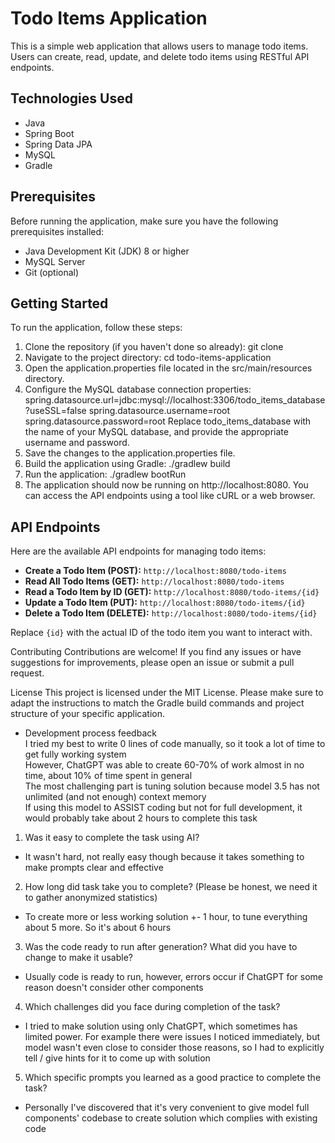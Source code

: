 # Todo Items Application

This is a simple web application that allows users to manage todo items. Users can create, read, update, and delete todo items using RESTful API endpoints.

## Technologies Used

- Java
- Spring Boot
- Spring Data JPA
- MySQL
- Gradle

## Prerequisites

Before running the application, make sure you have the following prerequisites installed:

- Java Development Kit (JDK) 8 or higher
- MySQL Server
- Git (optional)

## Getting Started

To run the application, follow these steps:

1. Clone the repository (if you haven't done so already):
git clone <repository-url>
2. Navigate to the project directory:
cd todo-items-application
3. Open the application.properties file located in the src/main/resources directory.
4. Configure the MySQL database connection properties:
spring.datasource.url=jdbc:mysql://localhost:3306/todo_items_database?useSSL=false
spring.datasource.username=root
spring.datasource.password=root
Replace todo_items_database with the name of your MySQL database, and provide the appropriate username and password.
5. Save the changes to the application.properties file.
6. Build the application using Gradle:
./gradlew build
7. Run the application:
./gradlew bootRun
8. The application should now be running on http://localhost:8080. You can access the API endpoints using a tool like cURL or a web browser.

## API Endpoints

Here are the available API endpoints for managing todo items:

- **Create a Todo Item (POST):** `http://localhost:8080/todo-items`
- **Read All Todo Items (GET):** `http://localhost:8080/todo-items`
- **Read a Todo Item by ID (GET):** `http://localhost:8080/todo-items/{id}`
- **Update a Todo Item (PUT):** `http://localhost:8080/todo-items/{id}`
- **Delete a Todo Item (DELETE):** `http://localhost:8080/todo-items/{id}`

Replace `{id}` with the actual ID of the todo item you want to interact with.


Contributing
Contributions are welcome! If you find any issues or have suggestions for improvements, please open an issue or submit a pull request.

License
This project is licensed under the MIT License.
Please make sure to adapt the instructions to match the Gradle build commands and project structure of your specific application.

* Development process feedback  
I tried my best to write 0 lines of code manually, so it took a lot of time to get fully working system  
However, ChatGPT was able to create 60-70% of work almost in no time, about 10% of time spent in general  
The most challenging part is tuning solution because model 3.5 has not unlimited (and not enough) context memory  
If using this model to ASSIST coding but not for full development, it would probably take about 2 hours to complete this task

1. Was it easy to complete the task using AI?  
* It wasn't hard, not really easy though because it takes something to make prompts clear and effective

2. How long did task take you to complete? (Please be honest, we need it to gather anonymized statistics)  
* To create more or less working solution +- 1 hour, to tune everything about 5 more. So it's about 6 hours  

3. Was the code ready to run after generation? What did you have to change to make it usable?  
* Usually code is ready to run, however, errors occur if ChatGPT for some reason doesn't consider other components

4. Which challenges did you face during completion of the task?  
* I tried to make solution using only ChatGPT, which sometimes has limited power. For example there were issues I noticed immediately,
but model wasn't even close to consider those reasons, so I had to explicitly tell / give hints for it to come up with solution

5. Which specific prompts you learned as a good practice to complete the task?  
* Personally I've discovered that it's very convenient to give model full components' codebase to create solution which complies with existing code
